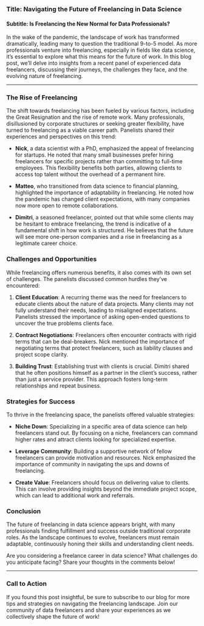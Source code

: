 ### Title: Navigating the Future of Freelancing in Data Science
#### Subtitle: Is Freelancing the New Normal for Data Professionals?

In the wake of the pandemic, the landscape of work has transformed dramatically, leading many to question the traditional 9-to-5 model. As more professionals venture into freelancing, especially in fields like data science, it’s essential to explore what this means for the future of work. In this blog post, we’ll delve into insights from a recent panel of experienced data freelancers, discussing their journeys, the challenges they face, and the evolving nature of freelancing.

* * *

### The Rise of Freelancing

The shift towards freelancing has been fueled by various factors, including the Great Resignation and the rise of remote work. Many professionals, disillusioned by corporate structures or seeking greater flexibility, have turned to freelancing as a viable career path. Panelists shared their experiences and perspectives on this trend:

- **Nick**, a data scientist with a PhD, emphasized the appeal of freelancing for startups. He noted that many small businesses prefer hiring freelancers for specific projects rather than committing to full-time employees. This flexibility benefits both parties, allowing clients to access top talent without the overhead of a permanent hire.

- **Matteo**, who transitioned from data science to financial planning, highlighted the importance of adaptability in freelancing. He noted how the pandemic has changed client expectations, with many companies now more open to remote collaborations.

- **Dimitri**, a seasoned freelancer, pointed out that while some clients may be hesitant to embrace freelancing, the trend is indicative of a fundamental shift in how work is structured. He believes that the future will see more one-person companies and a rise in freelancing as a legitimate career choice.

### Challenges and Opportunities

While freelancing offers numerous benefits, it also comes with its own set of challenges. The panelists discussed common hurdles they’ve encountered:

1. **Client Education**: A recurring theme was the need for freelancers to educate clients about the nature of data projects. Many clients may not fully understand their needs, leading to misaligned expectations. Panelists stressed the importance of asking open-ended questions to uncover the true problems clients face.

2. **Contract Negotiations**: Freelancers often encounter contracts with rigid terms that can be deal-breakers. Nick mentioned the importance of negotiating terms that protect freelancers, such as liability clauses and project scope clarity.

3. **Building Trust**: Establishing trust with clients is crucial. Dimitri shared that he often positions himself as a partner in the client’s success, rather than just a service provider. This approach fosters long-term relationships and repeat business.

### Strategies for Success

To thrive in the freelancing space, the panelists offered valuable strategies:

- **Niche Down**: Specializing in a specific area of data science can help freelancers stand out. By focusing on a niche, freelancers can command higher rates and attract clients looking for specialized expertise.

- **Leverage Community**: Building a supportive network of fellow freelancers can provide motivation and resources. Nick emphasized the importance of community in navigating the ups and downs of freelancing.

- **Create Value**: Freelancers should focus on delivering value to clients. This can involve providing insights beyond the immediate project scope, which can lead to additional work and referrals.

### Conclusion

The future of freelancing in data science appears bright, with many professionals finding fulfillment and success outside traditional corporate roles. As the landscape continues to evolve, freelancers must remain adaptable, continuously honing their skills and understanding client needs. 

Are you considering a freelance career in data science? What challenges do you anticipate facing? Share your thoughts in the comments below!

* * *

### Call to Action

If you found this post insightful, be sure to subscribe to our blog for more tips and strategies on navigating the freelancing landscape. Join our community of data freelancers and share your experiences as we collectively shape the future of work!
